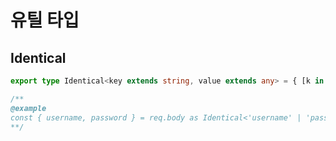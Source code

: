 # 유틸 타입

## Identical
```typescript
export type Identical<key extends string, value extends any> = { [k in key]: value };

/**
@example 
const { username, password } = req.body as Identical<'username' | 'password', string>;
**/
```
